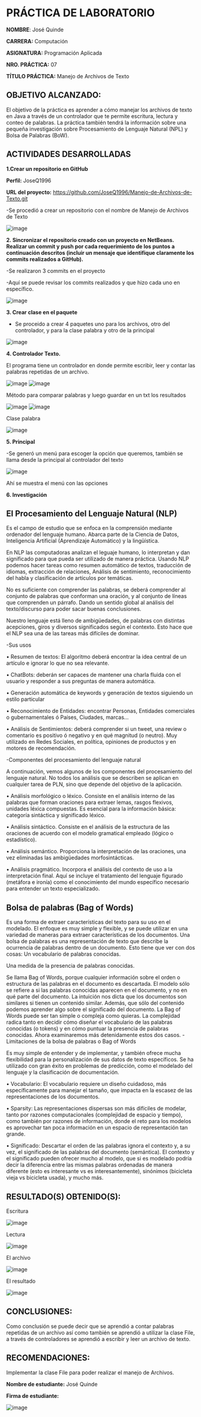 
 #	PRÁCTICA DE LABORATORIO 

**NOMBRE**: José Quinde

**CARRERA:** Computación	

**ASIGNATURA:** Programación Aplicada

**NRO. PRÁCTICA:**	07	

**TÍTULO PRÁCTICA:** Manejo de Archivos de Texto

## OBJETIVO ALCANZADO:

El objetivo de la práctica es aprender a cómo manejar los archivos de texto en Java a través de un controlador que te permite escritura, lectura y conteo de palabras.
La práctica también tendrá la información sobre una pequeña investigación sobre Procesamiento de Lenguaje Natural (NPL) y Bolsa de Palabras (BoW).

## ACTIVIDADES DESARROLLADAS

**1.Crear un repositorio en GitHub**

**Perfil:** JoseQ1996

**URL del proyecto:** https://github.com/JoseQ1996/Manejo-de-Archivos-de-Texto.git

-Se procedió a crear un repositorio con el nombre de Manejo de Archivos de Texto
 
![image](https://user-images.githubusercontent.com/49071271/59581399-67a8f480-909a-11e9-8a1b-1c8f72f5c052.png)

**2. Sincronizar el repositorio creado con un proyecto en NetBeans. Realizar un commit y push por cada requerimiento de los puntos a continuación descritos (incluir un mensaje que identifique claramente los commits realizados a GitHub).**

-Se realizaron 3 commits en el proyecto

-Aquí se puede revisar los commits realizados y que hizo cada uno en específico.
 
![image](https://user-images.githubusercontent.com/49071271/59581431-80190f00-909a-11e9-85aa-2ed3e5c83c27.png)

**3. Crear clase en el paquete**

- Se proceido a crear 4 paquetes uno para los archivos, otro del controlador, y para la clase palabra  y otro de la principal
 
 ![image](https://user-images.githubusercontent.com/49071271/59581510-c4a4aa80-909a-11e9-87db-5a9eac018d37.png)

**4. Controlador Texto.**

El programa tiene un controlador en donde permite escribir, leer y contar las palabras repetidas de un archivo.

![image](https://user-images.githubusercontent.com/49071271/59581538-ddad5b80-909a-11e9-96c6-11d2d8a446fd.png)
![image](https://user-images.githubusercontent.com/49071271/59581550-e2720f80-909a-11e9-87b7-5e234ec8c54a.png)
 
 
Método para comparar palabras y luego guardar en un txt los resultados

![image](https://user-images.githubusercontent.com/49071271/59581560-e9008700-909a-11e9-9523-4eb6c5ce67b9.png)
![image](https://user-images.githubusercontent.com/49071271/59581567-ee5dd180-909a-11e9-928e-c7971a3b8bbe.png) 
 
Clase palabra 

![image](https://user-images.githubusercontent.com/49071271/59581577-f4ec4900-909a-11e9-93a7-0713bd8fea39.png)
 
**5. Principal**

-Se generó un menú para escoger la opción que queremos, también se llama desde la principal al controlador del texto
 
 ![image](https://user-images.githubusercontent.com/49071271/59581617-13524480-909b-11e9-9983-8a012115b6fb.png)
 
Ahí se muestra el menú con las opciones 

**6. Investigación**

## El Procesamiento del Lenguaje Natural (NLP)

Es el campo de estudio que se enfoca en la comprensión mediante ordenador del lenguaje humano. Abarca parte de la Ciencia de Datos, Inteligencia Artificial (Aprendizaje Automático) y la lingüística.

En NLP las computadoras analizan el leguaje humano, lo interpretan y dan significado para que pueda ser utilizado de manera práctica. Usando NLP podemos hacer tareas como resumen automático de textos, traducción de idiomas, extracción de relaciones, Análisis de sentimiento, reconocimiento del habla y clasificación de artículos por temáticas.

No es suficiente con comprender las palabras, se deberá comprender al conjunto de palabras que conforman una oración, y al conjunto de líneas que comprenden un párrafo. Dando un sentido global al análisis del texto/discurso para poder sacar buenas conclusiones.


Nuestro lenguaje está lleno de ambigüedades, de palabras con distintas acepciones, giros y diversos significados según el contexto. Esto hace que el NLP sea una de las tareas más difíciles de dominar.

-Sus usos

•	Resumen de textos: El algoritmo deberá encontrar la idea central de un artículo e ignorar lo que no sea relevante.

•	ChatBots: deberán ser capaces de mantener una charla fluida con el usuario y responder a sus preguntas de manera automática.

•	Generación automática de keywords y generación de textos siguiendo un estilo particular

•	Reconocimiento de Entidades: encontrar Personas, Entidades comerciales o gubernamentales ó Países, Ciudades, marcas…

•	Análisis de Sentimientos: deberá comprender si un tweet, una review o comentario es positivo ó negativo y en qué magnitud (o neutro). Muy utilizado en Redes Sociales, en política, opiniones de productos y en motores de recomendación.

-Componentes del procesamiento del lenguaje natural

A continuación, vemos algunos de los componentes del procesamiento del lenguaje natural. No todos los análisis que se describen se aplican en cualquier tarea de PLN, sino que depende del objetivo de la aplicación.

•	Análisis morfológico o léxico. Consiste en el análisis interno de las palabras que forman oraciones para extraer lemas, rasgos flexivos, unidades léxica compuestas. Es esencial para la información básica: categoría sintáctica y significado léxico.

•	Análisis sintáctico. Consiste en el análisis de la estructura de las oraciones de acuerdo con el modelo gramatical empleado (lógico o estadístico).

•	Análisis semántico. Proporciona la interpretación de las oraciones, una vez eliminadas las ambigüedades morfosintácticas.

•	Análisis pragmático. Incorpora el análisis del contexto de uso a la interpretación final. Aquí se incluye el tratamiento del lenguaje figurado (metáfora e ironía) como el conocimiento del mundo específico necesario para entender un texto especializado.

## Bolsa de palabras (Bag of Words)

Es una forma de extraer características del texto para su uso en el modelado. El enfoque es muy simple y flexible, y se puede utilizar en una variedad de maneras para extraer características de los documentos. Una bolsa de palabras es una representación de texto que describe la ocurrencia de palabras dentro de un documento. Esto tiene que ver con dos cosas:
Un vocabulario de palabras conocidas.

Una medida de la presencia de palabras conocidas.

Se llama Bag of Words, porque cualquier información sobre el orden o estructura de las palabras en el documento es descartada. El modelo sólo se refiere a si las palabras conocidas aparecen en el documento, y no en qué parte del documento.
La intuición nos dicta que los documentos son similares si tienen un contenido similar. Además, que sólo del contenido podemos aprender algo sobre el significado del documento. La Bag of Words puede ser tan simple o compleja como quieras. La complejidad radica tanto en decidir cómo diseñar el vocabulario de las palabras conocidas (o tokens) y en cómo puntuar la presencia de palabras conocidas. Ahora examinaremos más detenidamente estos dos casos.
-Limitaciones de la bolsa de palabras o Bag of Words

Es muy simple de entender y de implementar, y también ofrece mucha flexibilidad para la personalización de sus datos de texto específicos. Se ha utilizado con gran éxito en problemas de predicción, como el modelado del lenguaje y la clasificación de documentación.

•	Vocabulario: El vocabulario requiere un diseño cuidadoso, más específicamente para manejar el tamaño, que impacta en la escasez de las representaciones de los documentos.

•	Sparsity: Las representaciones dispersas son más difíciles de modelar, tanto por razones computacionales (complejidad de espacio y tiempo), como también por razones de información, donde el reto para los modelos es aprovechar tan poca información en un espacio de representación tan grande.

•	Significado: Descartar el orden de las palabras ignora el contexto y, a su vez, el significado de las palabras del documento (semántica). El contexto y el significado pueden ofrecer mucho al modelo, que si es modelado podría decir la diferencia entre las mismas palabras ordenadas de manera diferente (esto es interesante vs es interesantemente), sinónimos (bicicleta vieja vs bicicleta usada), y mucho más.

## RESULTADO(S) OBTENIDO(S):
 
Escritura

![image](https://user-images.githubusercontent.com/49071271/59581646-2533e780-909b-11e9-952d-42f15229fbb1.png)

Lectura

![image](https://user-images.githubusercontent.com/49071271/59581651-2a913200-909b-11e9-8693-9a811ac585ad.png) 

El archivo

![image](https://user-images.githubusercontent.com/49071271/59581659-30871300-909b-11e9-9d50-09636eb953f6.png) 

El resultado

![image](https://user-images.githubusercontent.com/49071271/59581704-58767680-909b-11e9-9c07-4ec97e542923.png)
## CONCLUSIONES:

Como conclusión se puede decir que se aprendió a contar palabras repetidas de un archivo así como también se aprendió a utilizar la clase File, a través de controladores se aprendió a escribir y leer un archivo de texto.

## RECOMENDACIONES:

Implementar la clase File para poder realizar el manejo de Archivos.

**Nombre de estudiante:** José Quinde


**Firma de estudiante:** 

![image](https://user-images.githubusercontent.com/49071271/59581713-5f9d8480-909b-11e9-88e7-002dea4d9521.png)
